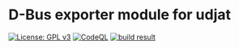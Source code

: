 # D-Bus exporter module for udjat

[![License: GPL v3](https://img.shields.io/badge/License-GPL%20v3-blue.svg)](https://www.gnu.org/licenses/gpl-3.0)
[![CodeQL](https://github.com/PerryWerneck/libudjatdbus/actions/workflows/codeql.yml/badge.svg)](https://github.com/PerryWerneck/libudjatdbus/actions/workflows/codeql.yml)
[![build result](https://build.opensuse.org/projects/home:PerryWerneck:udjat/packages/udjat-module-dbus/badge.svg?type=percent)](https://build.opensuse.org/package/show/home:PerryWerneck:udjat/udjat-module-dbus)
